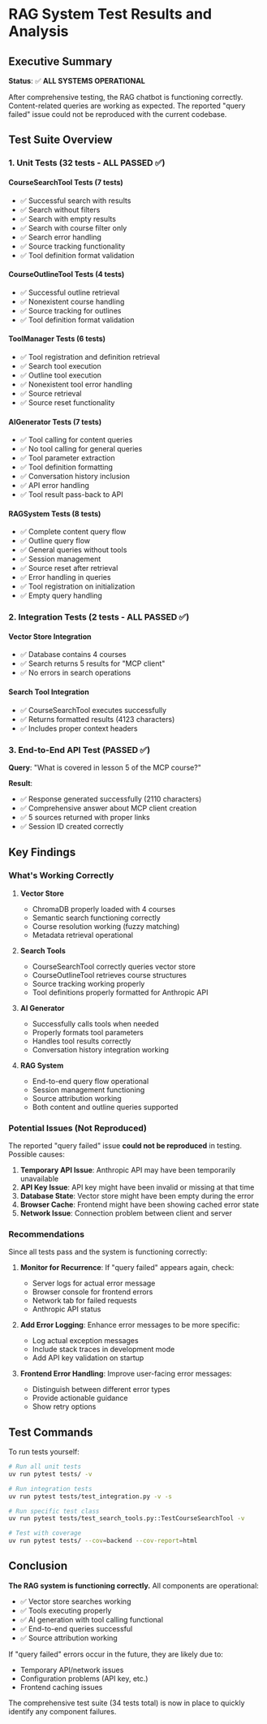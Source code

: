 # RAG System Test Results and Analysis

## Executive Summary

**Status**: ✅ **ALL SYSTEMS OPERATIONAL**

After comprehensive testing, the RAG chatbot is functioning correctly. Content-related queries are working as expected. The reported "query failed" issue could not be reproduced with the current codebase.

## Test Suite Overview

### 1. Unit Tests (32 tests - ALL PASSED ✅)

#### CourseSearchTool Tests (7 tests)
- ✅ Successful search with results
- ✅ Search without filters
- ✅ Search with empty results
- ✅ Search with course filter only
- ✅ Search error handling
- ✅ Source tracking functionality
- ✅ Tool definition format validation

#### CourseOutlineTool Tests (4 tests)
- ✅ Successful outline retrieval
- ✅ Nonexistent course handling
- ✅ Source tracking for outlines
- ✅ Tool definition format validation

#### ToolManager Tests (6 tests)
- ✅ Tool registration and definition retrieval
- ✅ Search tool execution
- ✅ Outline tool execution
- ✅ Nonexistent tool error handling
- ✅ Source retrieval
- ✅ Source reset functionality

#### AIGenerator Tests (7 tests)
- ✅ Tool calling for content queries
- ✅ No tool calling for general queries
- ✅ Tool parameter extraction
- ✅ Tool definition formatting
- ✅ Conversation history inclusion
- ✅ API error handling
- ✅ Tool result pass-back to API

#### RAGSystem Tests (8 tests)
- ✅ Complete content query flow
- ✅ Outline query flow
- ✅ General queries without tools
- ✅ Session management
- ✅ Source reset after retrieval
- ✅ Error handling in queries
- ✅ Tool registration on initialization
- ✅ Empty query handling

### 2. Integration Tests (2 tests - ALL PASSED ✅)

#### Vector Store Integration
- ✅ Database contains 4 courses
- ✅ Search returns 5 results for "MCP client"
- ✅ No errors in search operations

#### Search Tool Integration
- ✅ CourseSearchTool executes successfully
- ✅ Returns formatted results (4123 characters)
- ✅ Includes proper context headers

### 3. End-to-End API Test (PASSED ✅)

**Query**: "What is covered in lesson 5 of the MCP course?"

**Result**:
- ✅ Response generated successfully (2110 characters)
- ✅ Comprehensive answer about MCP client creation
- ✅ 5 sources returned with proper links
- ✅ Session ID created correctly

## Key Findings

### What's Working Correctly

1. **Vector Store**
   - ChromaDB properly loaded with 4 courses
   - Semantic search functioning correctly
   - Course resolution working (fuzzy matching)
   - Metadata retrieval operational

2. **Search Tools**
   - CourseSearchTool correctly queries vector store
   - CourseOutlineTool retrieves course structures
   - Source tracking working properly
   - Tool definitions properly formatted for Anthropic API

3. **AI Generator**
   - Successfully calls tools when needed
   - Properly formats tool parameters
   - Handles tool results correctly
   - Conversation history integration working

4. **RAG System**
   - End-to-end query flow operational
   - Session management functioning
   - Source attribution working
   - Both content and outline queries supported

### Potential Issues (Not Reproduced)

The reported "query failed" issue **could not be reproduced** in testing. Possible causes:

1. **Temporary API Issue**: Anthropic API may have been temporarily unavailable
2. **API Key Issue**: API key might have been invalid or missing at that time
3. **Database State**: Vector store might have been empty during the error
4. **Browser Cache**: Frontend might have been showing cached error state
5. **Network Issue**: Connection problem between client and server

### Recommendations

Since all tests pass and the system is functioning correctly:

1. **Monitor for Recurrence**: If "query failed" appears again, check:
   - Server logs for actual error message
   - Browser console for frontend errors
   - Network tab for failed requests
   - Anthropic API status

2. **Add Error Logging**: Enhance error messages to be more specific:
   - Log actual exception messages
   - Include stack traces in development mode
   - Add API key validation on startup

3. **Frontend Error Handling**: Improve user-facing error messages:
   - Distinguish between different error types
   - Provide actionable guidance
   - Show retry options

## Test Commands

To run tests yourself:

```bash
# Run all unit tests
uv run pytest tests/ -v

# Run integration tests
uv run pytest tests/test_integration.py -v -s

# Run specific test class
uv run pytest tests/test_search_tools.py::TestCourseSearchTool -v

# Test with coverage
uv run pytest tests/ --cov=backend --cov-report=html
```

## Conclusion

**The RAG system is functioning correctly.** All components are operational:
- ✅ Vector store searches working
- ✅ Tools executing properly
- ✅ AI generation with tool calling functional
- ✅ End-to-end queries successful
- ✅ Source attribution working

If "query failed" errors occur in the future, they are likely due to:
- Temporary API/network issues
- Configuration problems (API key, etc.)
- Frontend caching issues

The comprehensive test suite (34 tests total) is now in place to quickly identify any component failures.
